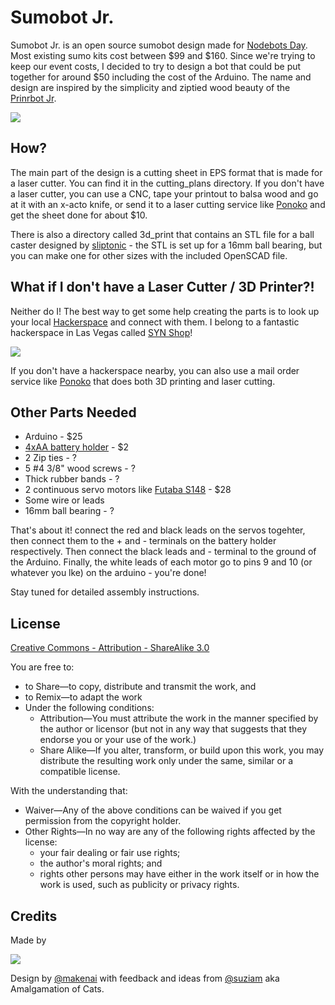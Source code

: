 # Sumobot Jr.

Sumobot Jr. is an open source sumobot design made for [Nodebots Day](http://nodebotsday.com). Most existing sumo kits cost between $99 and $160. Since we're trying to keep our event costs, I decided to try to design a bot that could be put together for around $50 including the cost of the Arduino. The name and design are inspired by the simplicity and ziptied wood beauty of the [Prinrbot Jr](http://printrbot.com/).

<img src="https://github.com/makenai/sumobot-jr/raw/master/assets/sumobotjr.png">

## How?

The main part of the design is a cutting sheet in EPS format that is made for a laser cutter. You can find it in the cutting_plans directory. If you don't have a laser cutter, you can use a CNC, tape your printout to balsa wood and go at it with an x-acto knife, or send it to a laser cutting service like [Ponoko](https://www.ponoko.com/) and get the sheet done for about $10.

There is also a directory called 3d_print that contains an STL file for a ball caster designed by [sliptonic](http://www.thingiverse.com/thing:13782) - the STL is set up for a 16mm ball bearing, but you can make one for other sizes with the included OpenSCAD file.

## What if I don't have a Laser Cutter / 3D Printer?!

Neither do I! The best way to get some help creating the parts is to look up your local [Hackerspace](http://hackerspaces.org) and connect with them. I belong to a fantastic hackerspace in Las Vegas called [SYN Shop](http://synshop.org)!

<img src="https://github.com/makenai/sumobot-jr/raw/master/assets/synshop.png">

If you don't have a hackerspace nearby, you can also use a mail order service like [Ponoko](http://ponoko.com) that does both 3D printing and laser cutting.

## Other Parts Needed

+ Arduino - $25
+ [4xAA battery holder](http://www.pololu.com/catalog/product/1153) - $2
+ 2 Zip ties - ?
+ 5 \#4 3/8" wood screws - ?
+ Thick rubber bands - ?
+ 2 continuous servo motors like [Futaba S148](http://www.pololu.com/catalog/product/536) - $28
+ Some wire or leads
+ 16mm ball bearing - ?

That's about it! connect the red and black leads on the servos togehter, then connect them to the + and - terminals on the battery holder respectively. Then connect the black leads and - terminal to the ground of the Arduino. Finally, the white leads of each motor go to pins 9 and 10 (or whatever you lke) on the arduino - you're done!

Stay tuned for detailed assembly instructions.

## License

[Creative Commons - Attribution - ShareAlike 3.0](http://creativecommons.org/licenses/by-sa/3.0/)

You are free to:

+ to Share—to copy, distribute and transmit the work, and
+ to Remix—to adapt the work
+ Under the following conditions:
    + Attribution—You must attribute the work in the manner specified by the author or licensor (but not in any way that suggests that they endorse you or your use of the work.)
    + Share Alike—If you alter, transform, or build upon this work, you may distribute the resulting work only under the same, similar or a compatible license.

With the understanding that:

+ Waiver—Any of the above conditions can be waived if you get permission from the copyright holder.
+ Other Rights—In no way are any of the following rights affected by the license:
    + your fair dealing or fair use rights;
    + the author's moral rights; and
    + rights other persons may have either in the work itself or in how the work is used, such as publicity or privacy rights.

## Credits

Made by

<img src="https://github.com/makenai/sumobot-jr/raw/master/assets/amalgamation.png">

Design by [@makenai](http://twitter.com/makenai) with feedback and ideas from [@suziam](http://twitter.com/suziam) aka Amalgamation of Cats.



